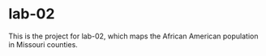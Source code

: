 # lab-02
This is the project for lab-02, which maps the African American population in Missouri counties.